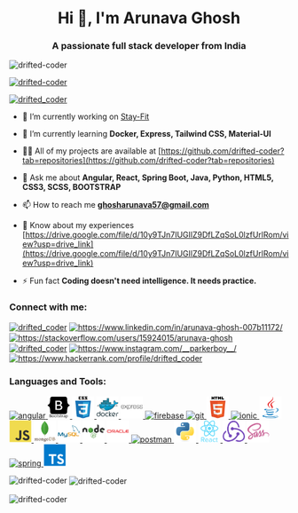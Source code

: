 <h1 align="center">Hi 👋, I'm Arunava Ghosh</h1>
<h3 align="center">A passionate full stack developer from India</h3>

<p align="left"> <img src="https://komarev.com/ghpvc/?username=drifted-coder&label=Profile%20views&color=0e75b6&style=flat" alt="drifted-coder" /> </p>

<p align="left"> <a href="https://github.com/ryo-ma/github-profile-trophy"><img src="https://github-profile-trophy.vercel.app/?username=drifted-coder" alt="drifted-coder" /></a> </p>

<p align="left"> <a href="https://twitter.com/drifted_coder" target="blank"><img src="https://img.shields.io/twitter/follow/drifted_coder?logo=twitter&style=for-the-badge" alt="drifted_coder" /></a> </p>

- 🔭 I’m currently working on [Stay-Fit](https://github.com/drifted-coder/gym-excercise)

- 🌱 I’m currently learning **Docker, Express, Tailwind CSS, Material-UI**

- 👨‍💻 All of my projects are available at [https://github.com/drifted-coder?tab=repositories](https://github.com/drifted-coder?tab=repositories)

- 💬 Ask me about **Angular, React, Spring Boot, Java, Python, HTML5, CSS3, SCSS, BOOTSTRAP**

- 📫 How to reach me **ghosharunava57@gmail.com**

- 📄 Know about my experiences [https://drive.google.com/file/d/10y9TJn7IUGIlZ9DfLZqSoL0lzfUrlRom/view?usp=drive_link](https://drive.google.com/file/d/10y9TJn7IUGIlZ9DfLZqSoL0lzfUrlRom/view?usp=drive_link)

- ⚡ Fun fact **Coding doesn't need intelligence. It needs practice.**

<h3 align="left">Connect with me:</h3>
<p align="left">
<a href="https://twitter.com/drifted_coder" target="blank"><img align="center" src="https://raw.githubusercontent.com/rahuldkjain/github-profile-readme-generator/master/src/images/icons/Social/twitter.svg" alt="drifted_coder" height="30" width="40" /></a>
<a href="linkedin.com/in/arunava-ghosh-007b11172" target="blank"><img align="center" src="https://raw.githubusercontent.com/rahuldkjain/github-profile-readme-generator/master/src/images/icons/Social/linked-in-alt.svg" alt="https://www.linkedin.com/in/arunava-ghosh-007b11172/" height="30" width="40" /></a>
<a href="https://stackoverflow.com/users/https://stackoverflow.com/users/15924015/arunava-ghosh" target="blank"><img align="center" src="https://raw.githubusercontent.com/rahuldkjain/github-profile-readme-generator/master/src/images/icons/Social/stack-overflow.svg" alt="https://stackoverflow.com/users/15924015/arunava-ghosh" height="30" width="40" /></a>
<a href="https://codesandbox.com/drifted_coder" target="blank"><img align="center" src="https://raw.githubusercontent.com/rahuldkjain/github-profile-readme-generator/master/src/images/icons/Social/codesandbox.svg" alt="drifted_coder" height="30" width="40" /></a>
<a href="https://instagram.com/https://www.instagram.com/__parkerboy__/" target="blank"><img align="center" src="https://raw.githubusercontent.com/rahuldkjain/github-profile-readme-generator/master/src/images/icons/Social/instagram.svg" alt="https://www.instagram.com/__parkerboy__/" height="30" width="40" /></a>
<a href="https://www.hackerrank.com/https://www.hackerrank.com/profile/drifted_coder" target="blank"><img align="center" src="https://raw.githubusercontent.com/rahuldkjain/github-profile-readme-generator/master/src/images/icons/Social/hackerrank.svg" alt="https://www.hackerrank.com/profile/drifted_coder" height="30" width="40" /></a>
</p>

<h3 align="left">Languages and Tools:</h3>
<p align="left"> <a href="https://angular.io" target="_blank" rel="noreferrer"> <img src="https://angular.io/assets/images/logos/angular/angular.svg" alt="angular" width="40" height="40"/> </a> <a href="https://getbootstrap.com" target="_blank" rel="noreferrer"> <img src="https://raw.githubusercontent.com/devicons/devicon/master/icons/bootstrap/bootstrap-plain-wordmark.svg" alt="bootstrap" width="40" height="40"/> </a> <a href="https://www.w3schools.com/css/" target="_blank" rel="noreferrer"> <img src="https://raw.githubusercontent.com/devicons/devicon/master/icons/css3/css3-original-wordmark.svg" alt="css3" width="40" height="40"/> </a> <a href="https://www.docker.com/" target="_blank" rel="noreferrer"> <img src="https://raw.githubusercontent.com/devicons/devicon/master/icons/docker/docker-original-wordmark.svg" alt="docker" width="40" height="40"/> </a> <a href="https://expressjs.com" target="_blank" rel="noreferrer"> <img src="https://raw.githubusercontent.com/devicons/devicon/master/icons/express/express-original-wordmark.svg" alt="express" width="40" height="40"/> </a> <a href="https://firebase.google.com/" target="_blank" rel="noreferrer"> <img src="https://www.vectorlogo.zone/logos/firebase/firebase-icon.svg" alt="firebase" width="40" height="40"/> </a> <a href="https://git-scm.com/" target="_blank" rel="noreferrer"> <img src="https://www.vectorlogo.zone/logos/git-scm/git-scm-icon.svg" alt="git" width="40" height="40"/> </a> <a href="https://www.w3.org/html/" target="_blank" rel="noreferrer"> <img src="https://raw.githubusercontent.com/devicons/devicon/master/icons/html5/html5-original-wordmark.svg" alt="html5" width="40" height="40"/> </a> <a href="https://ionicframework.com" target="_blank" rel="noreferrer"> <img src="https://upload.wikimedia.org/wikipedia/commons/d/d1/Ionic_Logo.svg" alt="ionic" width="40" height="40"/> </a> <a href="https://www.java.com" target="_blank" rel="noreferrer"> <img src="https://raw.githubusercontent.com/devicons/devicon/master/icons/java/java-original.svg" alt="java" width="40" height="40"/> </a> <a href="https://developer.mozilla.org/en-US/docs/Web/JavaScript" target="_blank" rel="noreferrer"> <img src="https://raw.githubusercontent.com/devicons/devicon/master/icons/javascript/javascript-original.svg" alt="javascript" width="40" height="40"/> </a> <a href="https://www.mongodb.com/" target="_blank" rel="noreferrer"> <img src="https://raw.githubusercontent.com/devicons/devicon/master/icons/mongodb/mongodb-original-wordmark.svg" alt="mongodb" width="40" height="40"/> </a> <a href="https://www.mysql.com/" target="_blank" rel="noreferrer"> <img src="https://raw.githubusercontent.com/devicons/devicon/master/icons/mysql/mysql-original-wordmark.svg" alt="mysql" width="40" height="40"/> </a> <a href="https://nodejs.org" target="_blank" rel="noreferrer"> <img src="https://raw.githubusercontent.com/devicons/devicon/master/icons/nodejs/nodejs-original-wordmark.svg" alt="nodejs" width="40" height="40"/> </a> <a href="https://www.oracle.com/" target="_blank" rel="noreferrer"> <img src="https://raw.githubusercontent.com/devicons/devicon/master/icons/oracle/oracle-original.svg" alt="oracle" width="40" height="40"/> </a> <a href="https://postman.com" target="_blank" rel="noreferrer"> <img src="https://www.vectorlogo.zone/logos/getpostman/getpostman-icon.svg" alt="postman" width="40" height="40"/> </a> <a href="https://www.python.org" target="_blank" rel="noreferrer"> <img src="https://raw.githubusercontent.com/devicons/devicon/master/icons/python/python-original.svg" alt="python" width="40" height="40"/> </a> <a href="https://reactjs.org/" target="_blank" rel="noreferrer"> <img src="https://raw.githubusercontent.com/devicons/devicon/master/icons/react/react-original-wordmark.svg" alt="react" width="40" height="40"/> </a> <a href="https://redux.js.org" target="_blank" rel="noreferrer"> <img src="https://raw.githubusercontent.com/devicons/devicon/master/icons/redux/redux-original.svg" alt="redux" width="40" height="40"/> </a> <a href="https://sass-lang.com" target="_blank" rel="noreferrer"> <img src="https://raw.githubusercontent.com/devicons/devicon/master/icons/sass/sass-original.svg" alt="sass" width="40" height="40"/> </a> <a href="https://spring.io/" target="_blank" rel="noreferrer"> <img src="https://www.vectorlogo.zone/logos/springio/springio-icon.svg" alt="spring" width="40" height="40"/> </a> <a href="https://www.typescriptlang.org/" target="_blank" rel="noreferrer"> <img src="https://raw.githubusercontent.com/devicons/devicon/master/icons/typescript/typescript-original.svg" alt="typescript" width="40" height="40"/> </a> </p>

<p><img align="left" src="https://github-readme-stats.vercel.app/api/top-langs?username=drifted-coder&show_icons=true&locale=en&layout=compact" alt="drifted-coder" /></p>

<p>&nbsp;<img align="center" src="https://github-readme-stats.vercel.app/api?username=drifted-coder&show_icons=true&locale=en" alt="drifted-coder" /></p>

<p><img align="center" src="https://github-readme-streak-stats.herokuapp.com/?user=drifted-coder&" alt="drifted-coder" /></p>

